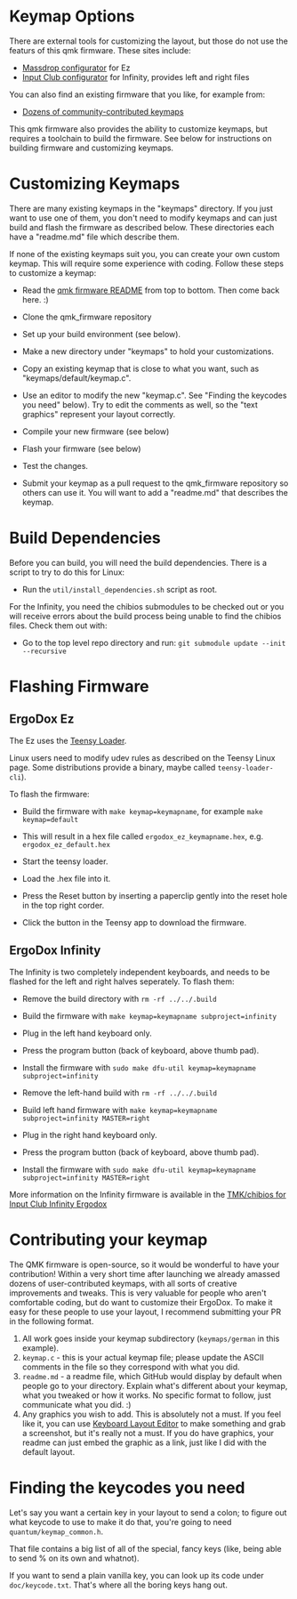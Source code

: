 # Keymap Options

There are external tools for customizing the layout, but those do not use
the featurs of this qmk firmware.  These sites include:

  - [Massdrop configurator](https://keyboard-configurator.massdrop.com/ext/ergodox) for Ez
  - [Input Club configurator](https://input.club/configurator-ergodox) for Infinity, provides left and right files

You can also find an existing firmware that you like, for example from:

  - [Dozens of community-contributed keymaps](http://qmk.fm/keyboards/ergodox/)

This qmk firmware also provides the ability to customize keymaps, but requires
a toolchain to build the firmware.  See below for instructions on building
firmware and customizing keymaps.

# Customizing Keymaps

There are many existing keymaps in the "keymaps" directory.  If you just want
to use one of them, you don't need to modify keymaps and can just build and
flash the firmware as described below.  These directories each have a
"readme.md" file which describe them.

If none of the existing keymaps suit you, you can create your own custom
keymap.  This will require some experience with coding.  Follow these steps
to customize a keymap:

  - Read the [qmk firmware README](https://github.com/jackhumbert/qmk_firmware) from top to bottom.  Then come back here.  :)

  - Clone the qmk_firmware repository

  - Set up your build environment (see below).

  - Make a new directory under "keymaps" to hold your customizations.

  - Copy an existing keymap that is close to what you want, such as
    "keymaps/default/keymap.c".

  - Use an editor to modify the new "keymap.c".  See "Finding the keycodes you
    need" below).  Try to edit the comments as well, so the "text graphics"
    represent your layout correctly.

  - Compile your new firmware (see below)

  - Flash your firmware (see below)

  - Test the changes.

  - Submit your keymap as a pull request to the qmk_firmware repository so
    others can use it.  You will want to add a "readme.md" that describes the
    keymap.

# Build Dependencies

Before you can build, you will need the build dependencies.  There is a script
to try to do this for Linux:

  - Run the `util/install_dependencies.sh` script as root.

For the Infinity, you need the chibios submodules to be checked out or you
will receive errors about the build process being unable to find the chibios
files.  Check them out with:

  - Go to the top level repo directory and run: `git submodule update --init --recursive`

# Flashing Firmware

## ErgoDox Ez

The Ez uses the [Teensy Loader](https://www.pjrc.com/teensy/loader.html).

Linux users need to modify udev rules as described on the Teensy Linux page.
Some distributions provide a binary, maybe called `teensy-loader-cli`).

To flash the firmware:

  - Build the firmware with `make keymap=keymapname`, for example `make
    keymap=default`

  - This will result in a hex file called `ergodox_ez_keymapname.hex`, e.g.
    `ergodox_ez_default.hex`

  - Start the teensy loader.

  - Load the .hex file into it.

  - Press the Reset button by inserting a paperclip gently into the reset hole
    in the top right corder.

  - Click the button in the Teensy app to download the firmware.

## ErgoDox Infinity

The Infinity is two completely independent keyboards, and needs to be flashed
for the left and right halves seperately.  To flash them:

  - Remove the build directory with `rm -rf ../../.build`

  - Build the firmware with `make keymap=keymapname subproject=infinity`

  - Plug in the left hand keyboard only.

  - Press the program button (back of keyboard, above thumb pad).

  - Install the firmware with `sudo make dfu-util keymap=keymapname subproject=infinity`

  - Remove the left-hand build with `rm -rf ../../.build`

  - Build left hand firmware with `make keymap=keymapname subproject=infinity MASTER=right`

  - Plug in the right hand keyboard only.

  - Press the program button (back of keyboard, above thumb pad).

  - Install the firmware with `sudo make dfu-util keymap=keymapname subproject=infinity MASTER=right`

More information on the Infinity firmware is available in the [TMK/chibios for
Input Club Infinity Ergodox](https://github.com/fredizzimo/infinity_ergodox/blob/master/README.md)

# Contributing your keymap

The QMK firmware is open-source, so it would be wonderful to have your contribution! Within a very short time after launching we already amassed dozens of user-contributed keymaps, with all sorts of creative improvements and tweaks. This is very valuable for people who aren't comfortable coding, but do want to customize their ErgoDox. To make it easy for these people to use your layout, I recommend submitting your PR in the following format.

1. All work goes inside your keymap subdirectory (`keymaps/german` in this example).
2. `keymap.c` - this is your actual keymap file; please update the ASCII comments in the file so they correspond with what you did.
3. `readme.md` - a readme file, which GitHub would display by default when people go to your directory. Explain what's different about your keymap, what you tweaked or how it works. No specific format to follow, just communicate what you did. :)
4. Any graphics you wish to add. This is absolutely not a must. If you feel like it, you can use [Keyboard Layout Editor](http://keyboard-layout-editor.com) to make something and grab a screenshot, but it's really not a must. If you do have graphics, your readme can just embed the graphic as a link, just like I did with the default layout.

# Finding the keycodes you need

Let's say you want a certain key in your layout to send a colon; to figure out what keycode to use to make it do that, you're going to need `quantum/keymap_common.h`.

That file contains a big list of all of the special, fancy keys (like, being able to send % on its own and whatnot).

If you want to send a plain vanilla key, you can look up its code under `doc/keycode.txt`. That's where all the boring keys hang out.
